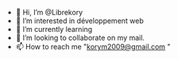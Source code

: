 - 👋 Hi, I’m @Librekory
- 👀 I’m interested in développement web
- 🌱 I’m currently learning 
- 💞️ I’m looking to collaborate on my mail.
- 📫 How to reach me "korym2009@gmail.com "

<!---
Librekory/Librekory is a ✨ special ✨ repository because its `README.md` (this file) appears on your GitHub profile.
You can click the Preview link to take a look at your changes.
--->
